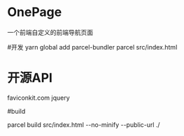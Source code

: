 # OnePage
一个前端自定义的前端导航页面


#开发
yarn global add parcel-bundler
parcel src/index.html

# 开源API
faviconkit.com
jquery

#build

parcel build src/index.html --no-minify --public-url ./
